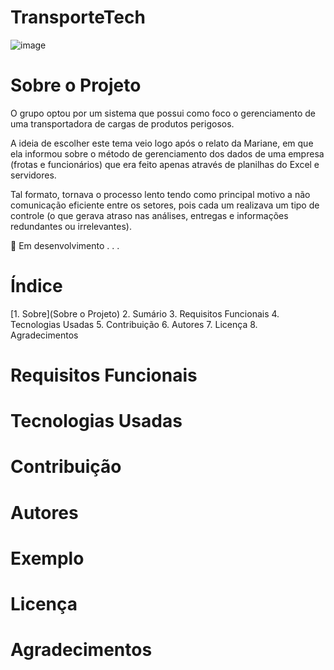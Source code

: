 # TransporteTech

![image](https://user-images.githubusercontent.com/90586396/137403899-16cb391e-c382-4a5d-a04c-fe5a883c4d27.png)

# Sobre o Projeto

O grupo optou por um sistema que possui como foco o gerenciamento de uma transportadora de cargas de produtos perigosos.


A ideia de escolher este tema veio logo após o relato da Mariane, em que ela informou sobre o método de gerenciamento dos dados de uma empresa (frotas e funcionários) que era feito apenas através de planilhas do Excel e servidores. 

Tal formato, tornava o processo lento tendo como principal motivo a não comunicação eficiente entre os setores, pois cada um realizava um tipo de controle (o que gerava atraso nas análises, entregas e informações redundantes ou irrelevantes).  


🚧 Em desenvolvimento . . .

# Índice

[1. Sobre](Sobre o Projeto)
2. Sumário
3. Requisitos Funcionais
4. Tecnologias Usadas
5. Contribuição
6. Autores
7. Licença
8. Agradecimentos

# Requisitos Funcionais
 
# Tecnologias Usadas

# Contribuição


# Autores

# Exemplo

# Licença

# Agradecimentos

